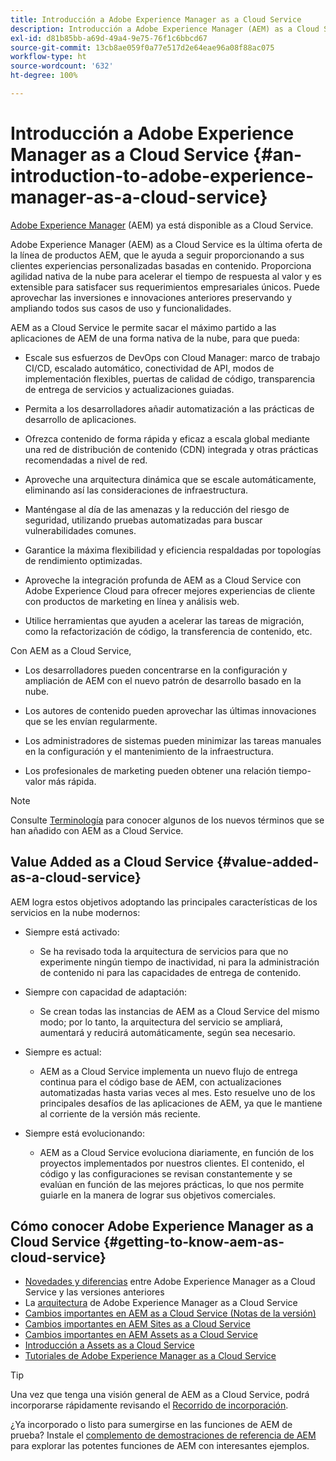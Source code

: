 ```yaml
---
title: Introducción a Adobe Experience Manager as a Cloud Service
description: Introducción a Adobe Experience Manager (AEM) as a Cloud Service.
exl-id: d81b85bb-a69d-49a4-9e75-76f1c6bbcd67
source-git-commit: 13cb8ae059f0a77e517d2e64eae96a08f88ac075
workflow-type: ht
source-wordcount: '632'
ht-degree: 100%

---
```


# Introducción a Adobe Experience Manager as a Cloud Service {#an-introduction-to-adobe-experience-manager-as-a-cloud-service}

[Adobe Experience Manager](https://www.adobe.com/es/marketing/experience-manager.html) (AEM) ya está disponible as a Cloud Service.

Adobe Experience Manager (AEM) as a Cloud Service es la última oferta de la línea de productos AEM, que le ayuda a seguir proporcionando a sus clientes experiencias personalizadas basadas en contenido. Proporciona agilidad nativa de la nube para acelerar el tiempo de respuesta al valor y es extensible para satisfacer sus requerimientos empresariales únicos. Puede aprovechar las inversiones e innovaciones anteriores preservando y ampliando todos sus casos de uso y funcionalidades.

AEM as a Cloud Service le permite sacar el máximo partido a las aplicaciones de AEM de una forma nativa de la nube, para que pueda:

* Escale sus esfuerzos de DevOps con Cloud Manager: marco de trabajo CI/CD, escalado automático, conectividad de API, modos de implementación flexibles, puertas de calidad de código, transparencia de entrega de servicios y actualizaciones guiadas.

* Permita a los desarrolladores añadir automatización a las prácticas de desarrollo de aplicaciones.

* Ofrezca contenido de forma rápida y eficaz a escala global mediante una red de distribución de contenido (CDN) integrada y otras prácticas recomendadas a nivel de red.

* Aproveche una arquitectura dinámica que se escale automáticamente, eliminando así las consideraciones de infraestructura.

* Manténgase al día de las amenazas y la reducción del riesgo de seguridad, utilizando pruebas automatizadas para buscar vulnerabilidades comunes.

* Garantice la máxima flexibilidad y eficiencia respaldadas por topologías de rendimiento optimizadas.

* Aproveche la integración profunda de AEM as a Cloud Service con Adobe Experience Cloud para ofrecer mejores experiencias de cliente con productos de marketing en línea y análisis web.

* Utilice herramientas que ayuden a acelerar las tareas de migración, como la refactorización de código, la transferencia de contenido, etc.

Con AEM as a Cloud Service,

* Los desarrolladores pueden concentrarse en la configuración y ampliación de AEM con el nuevo patrón de desarrollo basado en la nube.

* Los autores de contenido pueden aprovechar las últimas innovaciones que se les envían regularmente.

* Los administradores de sistemas pueden minimizar las tareas manuales en la configuración y el mantenimiento de la infraestructura.

* Los profesionales de marketing pueden obtener una relación tiempo-valor más rápida.

>[!NOTE]
>Consulte [Terminología](terminology.md) para conocer algunos de los nuevos términos que se han añadido con AEM as a Cloud Service.

## Value Added as a Cloud Service {#value-added-as-a-cloud-service}

AEM logra estos objetivos adoptando las principales características de los servicios en la nube modernos:

* Siempre está activado:

   * Se ha revisado toda la arquitectura de servicios para que no experimente ningún tiempo de inactividad, ni para la administración de contenido ni para las capacidades de entrega de contenido.

* Siempre con capacidad de adaptación:

   * Se crean todas las instancias de AEM as a Cloud Service del mismo modo; por lo tanto, la arquitectura del servicio se ampliará, aumentará y reducirá automáticamente, según sea necesario.

* Siempre es actual:

   * AEM as a Cloud Service implementa un nuevo flujo de entrega continua para el código base de AEM, con actualizaciones automatizadas hasta varias veces al mes. Esto resuelve uno de los principales desafíos de las aplicaciones de AEM, ya que le mantiene al corriente de la versión más reciente.

* Siempre está evolucionando:

   * AEM as a Cloud Service evoluciona diariamente, en función de los proyectos implementados por nuestros clientes. El contenido, el código y las configuraciones se revisan constantemente y se evalúan en función de las mejores prácticas, lo que nos permite guiarle en la manera de lograr sus objetivos comerciales.

## Cómo conocer Adobe Experience Manager as a Cloud Service {#getting-to-know-aem-as-cloud-service}

* [Novedades y diferencias](/help/overview/what-is-new-and-different.md) entre Adobe Experience Manager as a Cloud Service y las versiones anteriores
* La [arquitectura](/help/overview/architecture.md) de Adobe Experience Manager as a Cloud Service
* [Cambios importantes en AEM as a Cloud Service (Notas de la versión)](/help/release-notes/aem-cloud-changes.md)
* [Cambios importantes en AEM Sites as a Cloud Service](/help/sites-cloud/sites-cloud-changes.md)
* [Cambios importantes en AEM Assets as a Cloud Service](/help/assets/assets-cloud-changes.md)
* [Introducción a Assets as a Cloud Service](/help/assets/overview.md)
* [Tutoriales de Adobe Experience Manager as a Cloud Service](https://experienceleague.adobe.com/docs/experience-manager-learn/cloud-service/overview.html?lang=es)

>[!TIP]
>
>Una vez que tenga una visión general de AEM as a Cloud Service, podrá incorporarse rápidamente revisando el [Recorrido de incorporación](/help/journey-onboarding/overview.md).
>
>¿Ya incorporado o listo para sumergirse en las funciones de AEM de prueba? Instale el [complemento de demostraciones de referencia de AEM](/help/journey-sites/demos-add-on/overview.md) para explorar las potentes funciones de AEM con interesantes ejemplos.